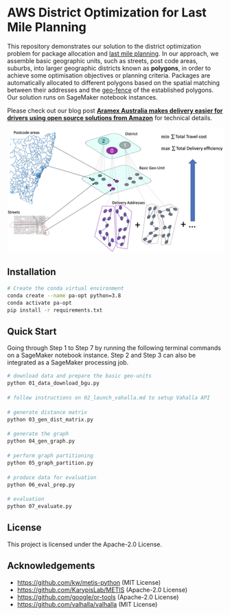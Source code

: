 # AWS District Optimization for Last Mile Planning

This repository demonstrates our solution to the district optimization problem for package allocation and [last mile planning](https://en.wikipedia.org/wiki/Last_mile_(transportation)). In our approach, we assemble basic geographic units, such as streets, post code areas, suburbs, into larger geographic districts known as **polygons**, in order to achieve some optimisation objectives or planning criteria. Packages are automatically allocated to different polygons based on the spatial matching between their addresses and the [geo-fence](https://en.wikipedia.org/wiki/Geo-fence) of the established polygons. Our solution runs on SageMaker notebook instances.

Please check out our blog post [**Aramex Australia makes delivery easier for drivers using open source solutions from Amazon**](https://medium.com/@chenwuperth/aramex-australia-makes-delivery-easier-for-drivers-using-open-source-solutions-from-amazon-12075f278dbf) for technical details.

![](districting.png)

## Installation

```bash
# Create the conda virtual environment
conda create --name pa-opt python=3.8
conda activate pa-opt
pip install -r requirements.txt
```

## Quick Start
Going through Step 1 to Step 7 by running the following terminal commands on a SageMaker notebook instance. Step 2 and Step 3 can also be integrated as a SageMaker processing job.
```bash
# download data and prepare the basic geo-units
python 01_data_download_bgu.py

# follow instructions on 02_launch_vahalla.md to setup Vahalla API

# generate distance matrix
python 03_gen_dist_matrix.py

# generate the graph
python 04_gen_graph.py

# perform graph partitioning
python 05_graph_partition.py

# produce data for evaluation
python 06_eval_prep.py

# evaluation
python 07_evaluate.py
```

## License
This project is licensed under the Apache-2.0 License.

## Acknowledgements
* https://github.com/kw/metis-python (MIT License)
* https://github.com/KarypisLab/METIS (Apache-2.0 License)
* https://github.com/google/or-tools (Apache-2.0 License)
* https://github.com/valhalla/valhalla (MIT License)
